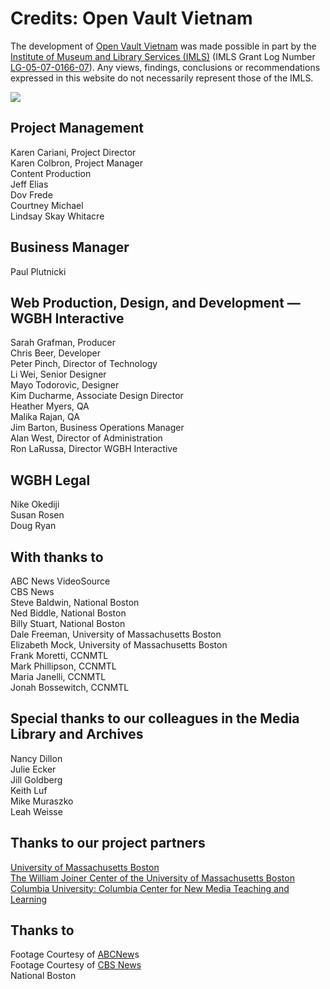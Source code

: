 # Credits: Open Vault Vietnam
  
The development of [Open Vault Vietnam](/collections/vietnam-the-vietnam-collection) was 
made possible in part by the [Institute of Museum and Library Services (IMLS)](http://www.imls.gov) (IMLS Grant Log Number [LG-05-07-0166-07](https://www.imls.gov/grants/awarded/lg-05-07-0166-07)). Any views, 
findings, conclusions or recommendations expressed in this website do not 
necessarily represent those of the IMLS.

[![](https://s3.amazonaws.com/openvault.wgbh.org/logos/IMLS.jpg)](http://www.imls.gov)

## Project Management
Karen Cariani, Project Director<br/>
Karen Colbron, Project Manager<br/>
Content Production<br/>
Jeff Elias<br/>
Dov Frede<br/>
Courtney Michael<br/>
Lindsay Skay Whitacre<br/>

## Business Manager
Paul Plutnicki<br/>

## Web Production, Design, and Development &mdash; WGBH Interactive
Sarah Grafman, Producer<br/>
Chris Beer, Developer<br/>
Peter Pinch, Director of Technology<br/>
Li Wei, Senior Designer<br/>
Mayo Todorovic, Designer<br/>
Kim Ducharme, Associate Design Director<br/>
Heather Myers, QA<br/>
Malika Rajan, QA<br/>
Jim Barton, Business Operations Manager<br/>
Alan West, Director of Administration<br/>
Ron LaRussa, Director WGBH Interactive<br/>

## WGBH Legal
Nike Okediji<br/>
Susan Rosen<br/>
Doug Ryan<br/>

## With thanks to
ABC News VideoSource<br/>
CBS News<br/>
Steve Baldwin, National Boston<br/>
Ned Biddle, National Boston<br/>
Billy Stuart, National Boston<br/>
Dale Freeman, University of Massachusetts Boston<br/>
Elizabeth Mock, University of Massachusetts Boston<br/>
Frank Moretti, CCNMTL<br/>
Mark Phillipson, CCNMTL<br/>
Maria Janelli, CCNMTL<br/>
Jonah Bossewitch, CCNMTL<br/>

## Special thanks to our colleagues in the Media Library and Archives
Nancy Dillon<br/>
Julie Ecker<br/>
Jill Goldberg<br/>
Keith Luf<br/>
Mike Muraszko<br/>
Leah Weisse<br/>
  
## Thanks to our project partners

[University of Massachusetts Boston](http://www.umb.edu/)<br/>
[The William Joiner Center of the University of Massachusetts Boston](https://www.umb.edu/joinerinstitute)<br/>
[Columbia University: Columbia Center for New Media Teaching and Learning](http://ctl.columbia.edu/)

## Thanks to

Footage Courtesy of [ABCNew](http://www.abcnewsvsource.com/)s<br/>
Footage Courtesy of [CBS News](http://www.cbsnews.com/)<br/>
National Boston
  
